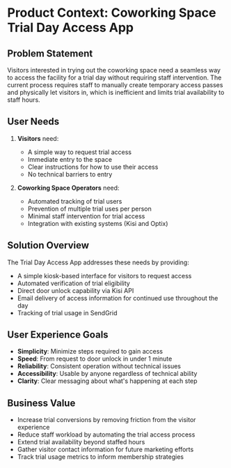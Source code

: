 # Product Context: Coworking Space Trial Day Access App

## Problem Statement
Visitors interested in trying out the coworking space need a seamless way to access the facility for a trial day without requiring staff intervention. The current process requires staff to manually create temporary access passes and physically let visitors in, which is inefficient and limits trial availability to staff hours.

## User Needs
1. **Visitors** need:
   - A simple way to request trial access
   - Immediate entry to the space
   - Clear instructions for how to use their access
   - No technical barriers to entry

2. **Coworking Space Operators** need:
   - Automated tracking of trial users
   - Prevention of multiple trial uses per person
   - Minimal staff intervention for trial access
   - Integration with existing systems (Kisi and Optix)

## Solution Overview
The Trial Day Access App addresses these needs by providing:
- A simple kiosk-based interface for visitors to request access
- Automated verification of trial eligibility
- Direct door unlock capability via Kisi API
- Email delivery of access information for continued use throughout the day
- Tracking of trial usage in SendGrid

## User Experience Goals
- **Simplicity**: Minimize steps required to gain access
- **Speed**: From request to door unlock in under 1 minute
- **Reliability**: Consistent operation without technical issues
- **Accessibility**: Usable by anyone regardless of technical ability
- **Clarity**: Clear messaging about what's happening at each step

## Business Value
- Increase trial conversions by removing friction from the visitor experience
- Reduce staff workload by automating the trial access process
- Extend trial availability beyond staffed hours
- Gather visitor contact information for future marketing efforts
- Track trial usage metrics to inform membership strategies
